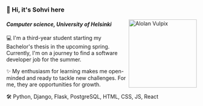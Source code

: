 ### 👋 Hi, it's Sohvi here

<img src="https://github.com/sohvip/sohvip/assets/95978191/4839bf0b-7e50-457f-8654-80dc16d0c49a" alt="Alolan Vulpix" width="180" align="right">

<h4><i>Computer science, University of Helsinki</i></h4>

💻 I'm a third-year student starting my Bachelor's thesis in the upcoming spring. Currently, I'm on a journey to find a software developer job for the summer.

✨ My enthusiasm for learning makes me open-minded and ready to tackle new challenges. For me, they are opportunities for growth. 

🛠️ Python, Django, Flask, PostgreSQL, HTML, CSS, JS, React
